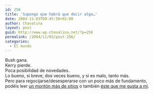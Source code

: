 ```yaml
---
id: 256
title: 'Supongo que habrá que decir algo…'
date: 2004-11-03T09:45:50+02:00
author: Chavalina
layout: post
guid: http://www.wp.chavalina.net/?p=256
permalink: /2004/11/03/post-256/
categories:
  - El mundo
---
```

Bush gana.  
Kerry pierde.  
Poca posibilidad de novedades.  
Lo bueno, si breve, dos veces bueno, y si es malo, tanto más.  
Pero para regocijarse/desesperarse con un poco más de fundamento, podéis leer <a href="http://www.bitacoras.com/noticias/archivos/bitacoras_especial_elecciones_usa_bush_vs_kerry.php" target="_blank">un montón más de sitios</a> o también <a href="http://1984-2004.blogspot.com/2004/11/osama-y-george-4-aos-ms-de-la-mano.html" target="_blank">éste que me gusta a mi</a>.